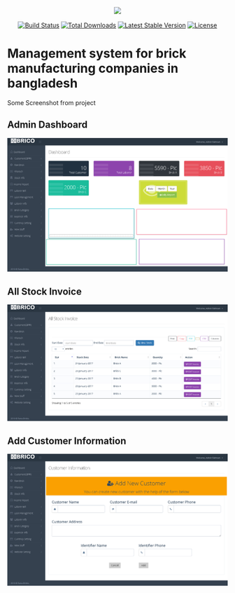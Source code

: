 <p align="center"><img src="https://laravel.com/assets/img/components/logo-laravel.svg"></p>

<p align="center">
<a href="https://travis-ci.org/laravel/framework"><img src="https://travis-ci.org/laravel/framework.svg" alt="Build Status"></a>
<a href="https://packagist.org/packages/laravel/framework"><img src="https://poser.pugx.org/laravel/framework/d/total.svg" alt="Total Downloads"></a>
<a href="https://packagist.org/packages/laravel/framework"><img src="https://poser.pugx.org/laravel/framework/v/stable.svg" alt="Latest Stable Version"></a>
<a href="https://packagist.org/packages/laravel/framework"><img src="https://poser.pugx.org/laravel/framework/license.svg" alt="License"></a>
</p>

# Management system for brick manufacturing companies in bangladesh
<p>
Some Screenshot from project
</p>
<h2 align="left">
Admin Dashboard
</h2>
<img src="a1.jpg">
<h2 align="left">
All Stock Invoice
</h2>
<img src="a3.jpg">
<h2 align="left">
Add Customer Information
</h2>
<img src="a2.jpg">
